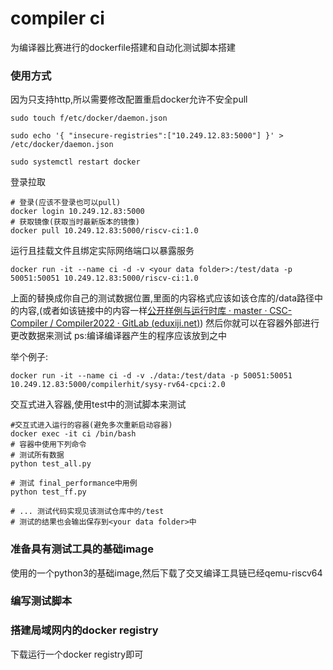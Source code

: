 # compiler ci

为编译器比赛进行的dockerfile搭建和自动化测试脚本搭建

### 使用方式

因为只支持http,所以需要修改配置重启docker允许不安全pull

```
sudo touch f/etc/docker/daemon.json

sudo echo '{ "insecure-registries":["10.249.12.83:5000"] }' > /etc/docker/daemon.json

sudo systemctl restart docker
```

登录拉取

```
# 登录(应该不登录也可以pull)
docker login 10.249.12.83:5000
# 获取镜像(获取当时最新版本的镜像)
docker pull 10.249.12.83:5000/riscv-ci:1.0
```

运行且挂载文件且绑定实际网络端口以暴露服务

```
docker run -it --name ci -d -v <your data folder>:/test/data -p 50051:50051 10.249.12.83:5000/riscv-ci:1.0
```

上面的替换成你自己的测试数据位置,里面的内容格式应该如该仓库的/data路径中的内容,(或者如该链接中的内容一样[公开样例与运行时库 · master · CSC-Compiler / Compiler2022 · GitLab (](https://gitlab.eduxiji.net/nscscc/compiler2022/-/tree/master/%E5%85%AC%E5%BC%80%E6%A0%B7%E4%BE%8B%E4%B8%8E%E8%BF%90%E8%A1%8C%E6%97%B6%E5%BA%93)[eduxiji.net](http://eduxiji.net)[)](https://gitlab.eduxiji.net/nscscc/compiler2022/-/tree/master/%E5%85%AC%E5%BC%80%E6%A0%B7%E4%BE%8B%E4%B8%8E%E8%BF%90%E8%A1%8C%E6%97%B6%E5%BA%93)) 然后你就可以在容器外部进行更改数据来测试 ps:编译编译器产生的程序应该放到之中

举个例子:

```
docker run -it --name ci -d -v ./data:/test/data -p 50051:50051 10.249.12.83:5000/compilerhit/sysy-rv64-cpci:2.0
```

交互式进入容器,使用test中的测试脚本来测试

```
#交互式进入运行的容器(避免多次重新启动容器)
docker exec -it ci /bin/bash
# 容器中使用下列命令
# 测试所有数据
python test_all.py 

# 测试 final_performance中用例
python test_ff.py

# ... 测试代码实现见该测试仓库中的/test
# 测试的结果也会输出保存到<your data folder>中
```

### 准备具有测试工具的基础image

使用的一个python3的基础image,然后下载了交叉编译工具链已经qemu-riscv64

### 编写测试脚本

### 搭建局域网内的docker registry

下载运行一个docker registry即可